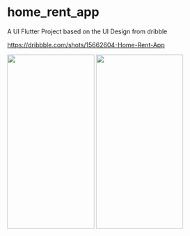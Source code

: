 # home_rent_app

A UI Flutter Project based on the UI Design from dribble

https://dribbble.com/shots/15662604-Home-Rent-App



<p float="left">
    <img src="https://user-images.githubusercontent.com/71022967/136672867-5687c6a1-7370-4862-82ea-878aff806d96.png" width="200" height="400" />
    <img src="https://user-images.githubusercontent.com/71022967/136672868-1264ba78-515c-4a93-8db7-123c4e97e032.png" width="200" height="400" />
</p>

